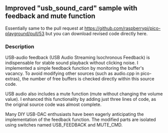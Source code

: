 ## Improved "usb_sound_card" sample with feedback and mute function

Essentially same to the pull request at https://github.com/raspberrypi/pico-playground/pull/53
but you can download revised code directly here.

### Description

USB-audio feedback (USB Audio Streaming Isochronous Feedback) is indispensable for stable sound playback without clicking noise. 
I implemented a simple feedback function by monitoring the buffer's vacancy. 
To avoid modifying other sources (such as audio.cpp in pico-extras), the number of free buffers is checked directly within this source code.

USB audio also includes a mute function (mute without changing the volume value). 
I enhanced this functionality by adding just three lines of code, as the original source code was almost complete.

Many DIY USB-DAC enthusiasts have been eagerly anticipating the implementation of the feedback function. 
The modified parts are isolated using switches named USB_FEEDBACK and MUTE_CMD.
